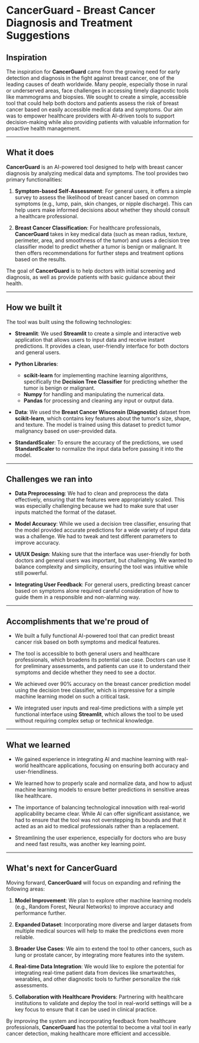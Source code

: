 # **CancerGuard - Breast Cancer Diagnosis and Treatment Suggestions**

## **Inspiration**

The inspiration for **CancerGuard** came from the growing need for early detection and diagnosis in the fight against breast cancer, one of the leading causes of death worldwide. Many people, especially those in rural or underserved areas, face challenges in accessing timely diagnostic tools like mammograms and biopsies. We sought to create a simple, accessible tool that could help both doctors and patients assess the risk of breast cancer based on easily accessible medical data and symptoms. Our aim was to empower healthcare providers with AI-driven tools to support decision-making while also providing patients with valuable information for proactive health management.

---

## **What it does**

**CancerGuard** is an AI-powered tool designed to help with breast cancer diagnosis by analyzing medical data and symptoms. The tool provides two primary functionalities:

1. **Symptom-based Self-Assessment**: For general users, it offers a simple survey to assess the likelihood of breast cancer based on common symptoms (e.g., lump, pain, skin changes, or nipple discharge). This can help users make informed decisions about whether they should consult a healthcare professional.
   
2. **Breast Cancer Classification**: For healthcare professionals, **CancerGuard** takes in key medical data (such as mean radius, texture, perimeter, area, and smoothness of the tumor) and uses a decision tree classifier model to predict whether a tumor is benign or malignant. It then offers recommendations for further steps and treatment options based on the results.

The goal of **CancerGuard** is to help doctors with initial screening and diagnosis, as well as provide patients with basic guidance about their health.

---

## **How we built it**

The tool was built using the following technologies:

- **Streamlit**: We used **Streamlit** to create a simple and interactive web application that allows users to input data and receive instant predictions. It provides a clean, user-friendly interface for both doctors and general users.
  
- **Python Libraries**: 
  - **scikit-learn** for implementing machine learning algorithms, specifically the **Decision Tree Classifier** for predicting whether the tumor is benign or malignant.
  - **Numpy** for handling and manipulating the numerical data.
  - **Pandas** for processing and cleaning any input or output data.
  
- **Data**: We used the **Breast Cancer Wisconsin (Diagnostic)** dataset from **scikit-learn**, which contains key features about the tumor's size, shape, and texture. The model is trained using this dataset to predict tumor malignancy based on user-provided data.

- **StandardScaler**: To ensure the accuracy of the predictions, we used **StandardScaler** to normalize the input data before passing it into the model.

---

## **Challenges we ran into**

- **Data Preprocessing**: We had to clean and preprocess the data effectively, ensuring that the features were appropriately scaled. This was especially challenging because we had to make sure that user inputs matched the format of the dataset.
  
- **Model Accuracy**: While we used a decision tree classifier, ensuring that the model provided accurate predictions for a wide variety of input data was a challenge. We had to tweak and test different parameters to improve accuracy.

- **UI/UX Design**: Making sure that the interface was user-friendly for both doctors and general users was important, but challenging. We wanted to balance complexity and simplicity, ensuring the tool was intuitive while still powerful.

- **Integrating User Feedback**: For general users, predicting breast cancer based on symptoms alone required careful consideration of how to guide them in a responsible and non-alarming way.

---

## **Accomplishments that we're proud of**

- We built a fully functional AI-powered tool that can predict breast cancer risk based on both symptoms and medical features.
  
- The tool is accessible to both general users and healthcare professionals, which broadens its potential use case. Doctors can use it for preliminary assessments, and patients can use it to understand their symptoms and decide whether they need to see a doctor.
  
- We achieved over 90% accuracy on the breast cancer prediction model using the decision tree classifier, which is impressive for a simple machine learning model on such a critical task.
  
- We integrated user inputs and real-time predictions with a simple yet functional interface using **Streamlit**, which allows the tool to be used without requiring complex setup or technical knowledge.

---

## **What we learned**

- We gained experience in integrating AI and machine learning with real-world healthcare applications, focusing on ensuring both accuracy and user-friendliness.
  
- We learned how to properly scale and normalize data, and how to adjust machine learning models to ensure better predictions in sensitive areas like healthcare.

- The importance of balancing technological innovation with real-world applicability became clear. While AI can offer significant assistance, we had to ensure that the tool was not overstepping its bounds and that it acted as an aid to medical professionals rather than a replacement.
  
- Streamlining the user experience, especially for doctors who are busy and need fast results, was another key learning point.

---

## **What's next for CancerGuard**

Moving forward, **CancerGuard** will focus on expanding and refining the following areas:

1. **Model Improvement**: We plan to explore other machine learning models (e.g., Random Forest, Neural Networks) to improve accuracy and performance further.

2. **Expanded Dataset**: Incorporating more diverse and larger datasets from multiple medical sources will help to make the predictions even more reliable.

3. **Broader Use Cases**: We aim to extend the tool to other cancers, such as lung or prostate cancer, by integrating more features into the system.

4. **Real-time Data Integration**: We would like to explore the potential for integrating real-time patient data from devices like smartwatches, wearables, and other diagnostic tools to further personalize the risk assessments.

5. **Collaboration with Healthcare Providers**: Partnering with healthcare institutions to validate and deploy the tool in real-world settings will be a key focus to ensure that it can be used in clinical practice.

By improving the system and incorporating feedback from healthcare professionals, **CancerGuard** has the potential to become a vital tool in early cancer detection, making healthcare more efficient and accessible.
